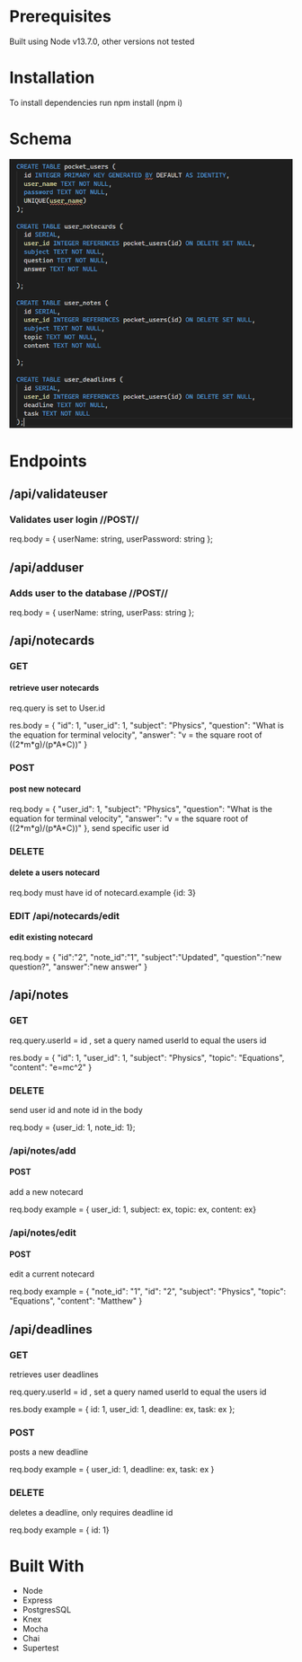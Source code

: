 <h1>Prerequisites</h1>
  <p>Built using Node v13.7.0, other versions not tested<p>

<h1>Installation</h1>
  <p>To install dependencies run npm install (npm i)</p>

<h1>Schema</h1>
<img src='assets/schema.PNG' alt='schema table'>

<h1>Endpoints</h1>

<h2>/api/validateuser</h2>
  <h3>Validates user login //POST//</h3>  
  <p>req.body = { userName: string, userPassword: string }; 

    

<h2>/api/adduser</h2>
  <h3>Adds user to the database //POST//</h3>
  <p> req.body = { userName: string, userPass: string }; 

<h2>/api/notecards</h2>
  <h3>GET</h3>
  <h4>retrieve user notecards</h4>
  <p>req.query is set to User.id</p>
  <p>res.body =  {
        "id": 1,
        "user_id": 1,
        "subject": "Physics",
        "question": "What is the equation for terminal velocity",
        "answer": "v = the square root of ((2*m*g)/(p*A*C))"
    }

  <h3>POST</h3>
  <h4>post new notecard</h4>
  <p>req.body =  {
        "user_id": 1,
        "subject": "Physics",
        "question": "What is the equation for terminal velocity",
        "answer": "v = the square root of ((2*m*g)/(p*A*C))"
    }, send specific user id</p>

  <h3>DELETE</h3>
  <h4>delete a users notecard</h4>
  <p>req.body must have id of notecard.example {id: 3}</p>

  <h3> EDIT /api/notecards/edit </h3>
  <h4> edit existing notecard </h4>
    <p>req.body = {
	"id":"2",
	"note_id":"1",
	"subject":"Updated",
	"question":"new question?",
	"answer":"new answer"
}</p>

  
<h2>/api/notes</h2>
  <h3>GET</h3>
  <p>req.query.userId = id , set a query named userId to equal the users id </p>
  <p>res.body = {
        "id": 1,
        "user_id": 1,
        "subject": "Physics",
        "topic": "Equations",
        "content": "e=mc^2"
    }</p>

  <h3>DELETE</h3>
  <p>send user id and note id in the body<p>
  <p>req.body = {user_id: 1, note_id: 1}; </p>

  <h3>/api/notes/add</h3>
    <h4>POST</h4>
    <p>add a new notecard</p>
    <p>req.body example = { user_id: 1, subject: ex, topic: ex, content: ex}</p>
  <h3>/api/notes/edit</h3>
    <h4>POST</h4>
    <p>edit a current notecard</p>
    <p>req.body example = {
	      "note_id": "1",
	      "id": "2",
	      "subject": "Physics",
	      "topic": "Equations",
	      "content": "Matthew"
      }</p>


<h2>/api/deadlines</h2>
  <h3>GET</h3>
  <p>retrieves user deadlines</p>
  <p>req.query.userId = id , set a query named userId to equal the users id </p>
  <p>res.body example = { id: 1, user_id: 1, deadline: ex, task: ex };</p>

  <h3>POST</h3>
  <p>posts a new deadline</p>
  <p>req.body example = { user_id: 1, deadline: ex, task: ex }</p>

  <h3>DELETE</h3>
  <p>deletes a deadline, only requires deadline id</p>
  <p>req.body example = { id: 1}</p>


<h1>Built With</h1>
<ul>
  <li>Node</li>
  <li>Express</li>
  <li>PostgresSQL</li>
  <li>Knex</li>
  <li>Mocha</li>
  <li>Chai</li>
  <li>Supertest</li>
</ul>
 

